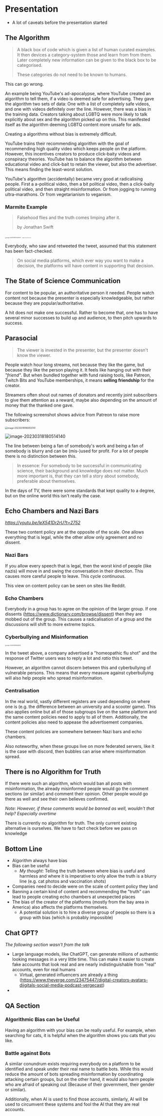 # Presentation

* A lot of caveats before the presentation started

## The Algorithm

> A black box of code which is given a list of human curated examples. It then devices a category-system those and learn from from them. Later completely new information can be given to the black box to be categorised.
>
> These categories do not need to be known to humans.

This can go wrong. 

An example being YouTube's ad-apocalypse, where YouTube created an algorithm to tell them, if a video is deemed safe for advertising. They gave the algorithm two sets of data: One with a list of completely safe videos, and one with videos definitely over the line. However, there was a bias in the training data. Creators talking about LGBTQ were more likely to talk explicitly about sex and the algorithm picked up on this. This manifested itself as the algorithm deeming LGBTQ content more unsafe for ads.

Creating a algorithms without bias is extremely difficult.

YouTube trains their recommending algorithm with the goal of recommending high quality video which keeps people on the platform. However, this incentives creators to produce click-baity videos and conspiracy theories. YouTube has to balance the algorithm between educational video and click-bait to retain the viewer, but also the advertiser. This means finding the least-worst solution.

YouTube's algorithm (accidentally) became very good at radicalising people. First a a-political video, then a bit political video, then a click-baity political video, and then straight misinformation. Or from jogging to running ultra-marathons. Or from vegetarianism to veganism.

### Marmite Example

> Falsehood flies and the truth comes limping after it.
>
> by Jonathan Swift

<img src="res/Presentation/image-20230318170432909.png" alt="image-20230318170432909" style="zoom:25%;" />

<img src="res/Presentation/image-20230318170554390.png" alt="image-20230318170554390" style="zoom: 15%;" />

Everybody, who saw and retweeted the tweet, assumed that this statement has been fact-checked.

> On social media platforms, which ever way you want to make a decision, the platforms will have content in supporting that decision.

## The State of Science Communication

For content to be popular, an authoritative person it needed. People watch content not because the presenter is especially knowledgeable, but rather because they are popular/authoritative.

A hit does not make one successful. Rather to become that, one has to have several minor successes to build up and audience, to then pitch upwards to success.

## Parasocial

> The viewer is invested in the presenter, but the presenter doesn't know the viewer.

People watch hour long streams, not because they like the game, but because they like the person playing it. It feels like hanging out with their *"friend"*. But when bundled together with fund raising tools, like Patreon, Twitch Bits and YouTube memberships, it means **selling friendship** for the creator.

Streamers often shout out names of donators and recently joint subscribers to give them attention as a reward, maybe also depending on the amount of money that the thanked one gave.

The following screenshot shows advice from Patreon to raise more subscribers:

<img src="res/Presentation/image-20230318180053741.png" alt="image-20230318180053741" style="zoom:50%;" />

![image-20230318180514140](res/Presentation/image-20230318180514140.png)

The line between being a fan of somebody's work and being a fan of somebody is blurry and can be (mis-)used for profit. For a lot of people there is no distinction between this.

> In essence: For somebody to be successful in communicating science, their background and knowledge does not matter. Much more important is, that they can tell a story about somebody, preferable about themselves.

In the days of TV, there were some standards that kept quality to a degree, but on the online world this isn't really the case.

## Echo Chambers and Nazi Bars

*https://youtu.be/leX541Dr2rU?t=2752*

These two content policy are at the opposite of the scale. One allows everything that is legal, while the other allow only agreement and no dissent.

### Nazi Bars

If you allow every speech that is legal, then the worst kind of people (like nazis) will move in and swing the conversation in their direction. This causes more careful people to leave. This cycle continuous.

This view on content policy can be seen on sites like Reddit.

### Echo Chambers

Everybody in a group has to agree on the opinion of the larger group. If one dissents (https://www.dictionary.com/browse/dissent) then they are mobbed out of the group. This causes a radicalisation of a group and the discussions will shift to more extreme topics.

### Cyberbullying and Misinformation

<img src="res/Presentation/image-20230318185954808.png" alt="image-20230318185954808" style="zoom: 25%;" />

In the tweet above, a company advertised a "homeopathic flu shot" and the response of Twitter users was to reply a lot and *ratio* this tweet.

However, an algorithm cannot discern between this and cyberbullying of vulnerable persons. This means that every measure against cyberbullying will also help people who spread misinformation.

### Centralisation

In the real world, vastly different registers are used depending on where one is (e.g. the difference between an university and a scooter game). This also applies online but all of those subgroups live on the same platform and the same content policies need to apply to all of them. Additionally, the content policies also need to appease the advertisement companies.

These content policies are somewhere between Nazi bars and echo chambers.

Also noteworthy, when these groups live on more federated servers, like it is the case with discord, then bubbles can arise where misinformation spread. 

## There is no Algorithm for Truth

If there were such an algorithm, which would ban all posts with misinformation, the already misinformed people would go the comment sections (or similar) and comment their opinion. Other people would go there as well and see their own believes confirmed.

*Note: However, if these comments would be banned as well, wouldn't that help? Especially overtime*

There is currently no algorithm for truth. The only current existing alternative is ourselves. We have to fact check before we pass on knowledge

## Bottom Line

* Algorithm always have bias
* Bias can be useful
  * *My thought:* Telling the truth between where bias is useful and harmless and where it is imperative to only allow the truth is a blurry line (e.g. cat photos and vaccination shots)
* Companies need to decide were on the scale of content policy they land
* Banning a certain kind of content and recommending the "truth" can lead to people creating echo chambers at unexpected places
* The bias of the creator of the platforms (mostly from the bay area in America) also affects the platforms themselves. 
  * A potential solution is to hire a diverse group of people so there is a group with bias (which is probably impossible)

## Chat GPT?

*The following section wasn't from the talk*

* Large language models, like ChatGPT, can generate millions of authentic looking messages in a very little time. This can make it easier to create fake accounts that look real and are nearly indistinguishable from "real" accounts, even for real humans
  * Virtual, generated influencers are already a thing (https://www.theverge.com/23475447/digital-creators-avatars-diigitals-social-media-podcast-vergecast)
* 

## QA Section

### Algorithmic Bias can be Useful

Having an algorithm with your bias can be really useful. For example, when searching for cats, it is helpful when the algorithm shows you cats that you like.

### Battle against Bots

A similar conundrum exists requiring everybody on a platform to be identified and speak under their real name to battle bots. While this would reduce the amount of bots spreading misinformation by coordinating attacking certain groups, but on the other hand, it would also harm people who are afraid of speaking out (Because of their government, their gender or similar).

Additionally, when AI is used to find those accounts, similarly, AI will be used to circumvent these systems and fool the AI that they are real accounts.
